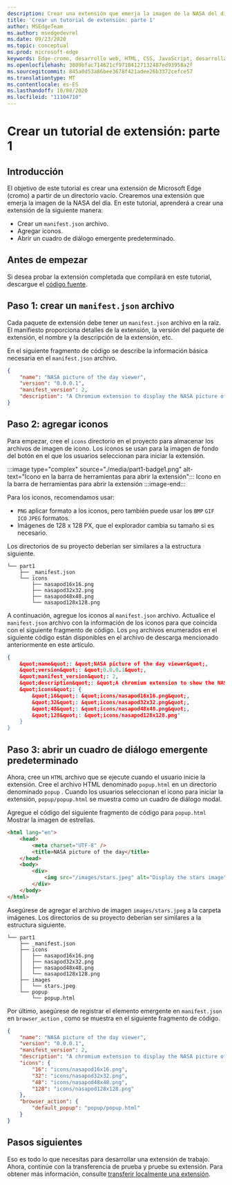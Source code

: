 ```yaml
---
description: Crear una extensión que emerja la imagen de la NASA del día
title: 'Crear un tutorial de extensión: parte 1'
author: MSEdgeTeam
ms.author: msedgedevrel
ms.date: 09/23/2020
ms.topic: conceptual
ms.prod: microsoft-edge
keywords: Edge-cromo, desarrollo web, HTML, CSS, JavaScript, desarrollador, extensiones
ms.openlocfilehash: 3809bfac714621cf97184127132487ed93958a2f
ms.sourcegitcommit: 845a0d53a86bee3678f421adee26b3372cefce57
ms.translationtype: MT
ms.contentlocale: es-ES
ms.lasthandoff: 10/08/2020
ms.locfileid: "11104710"
---
```

# Crear un tutorial de extensión: parte 1  

## Introducción  

El objetivo de este tutorial es crear una extensión de Microsoft Edge (cromo) a partir de un directorio vacío. Crearemos una extensión que emerja la imagen de la NASA del día. En este tutorial, aprenderá a crear una extensión de la siguiente manera:

*   Crear un `manifest.json` archivo.  
*   Agregar iconos.  
*   Abrir un cuadro de diálogo emergente predeterminado.  

## Antes de empezar

Si desea probar la extensión completada que compilará en este tutorial, descargue el [código fuente][ArchiveExtensionGettingStartedPart1].  

## Paso 1: crear un `manifest.json` archivo

Cada paquete de extensión debe tener un `manifest.json` archivo en la raíz.  El manifiesto proporciona detalles de la extensión, la versión del paquete de extensión, el nombre y la descripción de la extensión, etc.  

En el siguiente fragmento de código se describe la información básica necesaria en el `manifest.json` archivo.  

```json
{
    "name": "NASA picture of the day viewer",
    "version": "0.0.0.1",
    "manifest_version": 2,
    "description": "A Chromium extension to display the NASA picture of the day."
}
```  

## Paso 2: agregar iconos  

Para empezar, cree el `icons` directorio en el proyecto para almacenar los archivos de imagen de icono.  Los iconos se usan para la imagen de fondo del botón en el que los usuarios seleccionan para iniciar la extensión.  

:::image type="complex" source="./media/part1-badge1.png" alt-text="Icono en la barra de herramientas para abrir la extensión&quot;:::
   Icono en la barra de herramientas para abrir la extensión
:::image-end:::

Para los iconos, recomendamos usar: 
*   `PNG` aplicar formato a los iconos, pero también puede usar los `BMP` `GIF` `ICO` `JPEG` formatos.  
*   Imágenes de 128 x 128 PX, que el explorador cambia su tamaño si es necesario.  

Los directorios de su proyecto deberían ser similares a la estructura siguiente.   

```shell
└── part1
    ├── _manifest.json
    └── icons
        ├── nasapod16x16.png
        ├── nasapod32x32.png
        ├── nasapod48x48.png
        └── nasapod128x128.png
```  

A continuación, agregue los iconos al `manifest.json` archivo. Actualice el `manifest.json` archivo con la información de los iconos para que coincida con el siguiente fragmento de código. Los `png` archivos enumerados en el siguiente código están disponibles en el archivo de descarga mencionado anteriormente en este artículo.  

```json
{
    &quot;name&quot;: &quot;NASA picture of the day viewer&quot;,
    &quot;version&quot;: &quot;0.0.0.1&quot;,
    &quot;manifest_version&quot;: 2,
    &quot;description&quot;: &quot;A chromium extension to show the NASA picture of the day.&quot;,
    &quot;icons&quot;: {
        &quot;16&quot;: &quot;icons/nasapod16x16.png&quot;,
        &quot;32&quot;: &quot;icons/nasapod32x32.png&quot;,
        &quot;48&quot;: &quot;icons/nasapod48x48.png&quot;,
        &quot;128&quot;: &quot;icons/nasapod128x128.png"
    }
}
```  

## Paso 3: abrir un cuadro de diálogo emergente predeterminado  

Ahora, cree un `HTML` archivo que se ejecute cuando el usuario inicie la extensión.  Cree el archivo HTML denominado `popup.html` en un directorio denominado `popup` .  Cuando los usuarios seleccionan el icono para iniciar la extensión, `popup/popup.html` se muestra como un cuadro de diálogo modal.  

Agregue el código del siguiente fragmento de código para `popup.html` Mostrar la imagen de estrellas.  

```html
<html lang="en">
    <head>
        <meta charset="UTF-8" />
        <title>NASA picture of the day</title>
    </head>
    <body>
        <div>
            <img src="/images/stars.jpeg" alt="Display the stars image" />
        </div>
    </body>
</html>
```  

Asegúrese de agregar el archivo de imagen `images/stars.jpeg` a la carpeta imágenes.  Los directorios de su proyecto deberían ser similares a la estructura siguiente.   

```shell
└── part1
    ├── _manifest.json
    ├── icons
    │   ├── nasapod16x16.png
    │   ├── nasapod32x32.png
    │   ├── nasapod48x48.png
    │   └── nasapod128x128.png
    ├── images
    │   └── stars.jpeg
    └── popup
        └── popup.html
```  

Por último, asegúrese de registrar el elemento emergente en `manifest.json` en `browser_action` , como se muestra en el siguiente fragmento de código.  

```json
{
    "name": "NASA picture of the day viewer",
    "version": "0.0.0.1",
    "manifest_version": 2,
    "description": "A chromium extension to display the NASA picture of the day.",
    "icons": {
        "16": "icons/nasapod16x16.png",
        "32": "icons/nasapod32x32.png",
        "48": "icons/nasapod48x48.png",
        "128": "icons/nasapod128x128.png"
    },
    "browser_action": {
        "default_popup": "popup/popup.html"
    }
}
```  

## Pasos siguientes
Eso es todo lo que necesitas para desarrollar una extensión de trabajo. Ahora, continúe con la transferencia de prueba y pruebe su extensión. Para obtener más información, consulte [transferir localmente una extensión][TestExtensionSideload].  


<!-- image links -->  

<!--[ImagePart1Heirarchy]: ./media/part1-heirarchy.png "Directory Structure"  -->  
<!--[ImagePart1Badge1]: ./media/part1-badge1.png "Toolbar Badge Icon"  -->  
<!--[ImagePart1Heirarchy1]: ./media/part1-heirarchy1.png "Directory Structure for Extension"  -->  
<!--[ImagePart1Threedots]: ./media/part1-threedots.png "Choose Extensions"  -->  
<!--[ImagePart1DevelopermodeToggle]: ./media/part1-developermode-toggle.png "Enable Developer Mode"  -->  
<!--[ImagePart1InstalledExtension]: ./media/part1-installed-extension.png "Installed Extensions"  -->  

<!-- links -->  

[ArchiveExtensionGettingStartedPart1]: https://github.com/MicrosoftEdge/MicrosoftEdge-Extensions-Demos/tree/master/extension-getting-started-part1/part1 "Origen del paquete de extensión completado | Microsoft docs"

[TestExtensionSideload]: ./extension-sideloading.md "Probar la extensión (transferencia local) | Microsoft docs"
